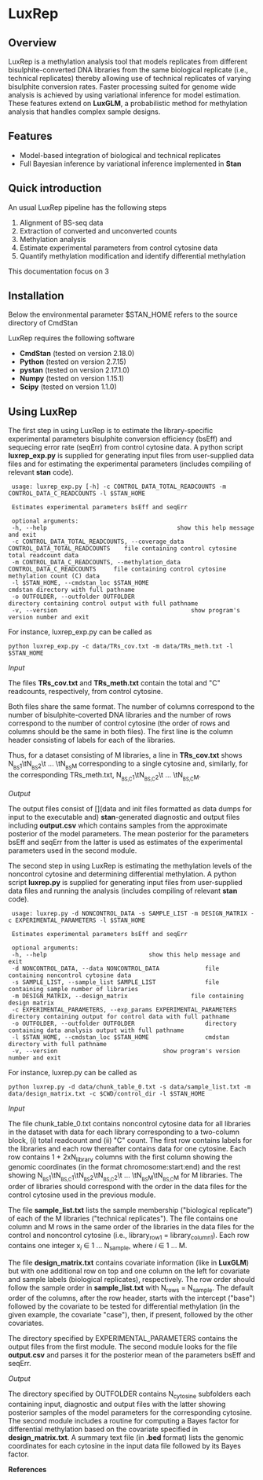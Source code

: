 # LuxRep

## Overview
LuxRep is a methylation analysis tool that models replicates from different bisulphite-converted DNA libraries from the same biological replicate (i.e., technical replicates) thereby allowing use of technical replicates of varying bisulphite conversion rates. Faster processing suited for genome wide analysis is achieved by using variational inference for model estimation. These features extend on **LuxGLM**, a probabilistic method for methylation analysis that handles complex sample designs.

## Features

* Model-based integration of biological and technical replicates
* Full Bayesian inference by variational inference implemented in __Stan__

## Quick introduction

An usual LuxRep pipeline has the following steps

1. Alignment of BS-seq data
2. Extraction of converted and unconverted counts
3. Methylation analysis
 1. Estimate experimental parameters from control cytosine data
 2. Quantify methylation modification and identify differential methylation

This documentation focus on 3

## Installation

Below the environmental parameter $STAN_HOME refers to the source directory of CmdStan

LuxRep requires the following software

* __CmdStan__ (tested on version 2.18.0)
* __Python__ (tested on version 2.7.15)
* __pystan__ (tested on version 2.17.1.0)
* __Numpy__ (tested on version 1.15.1)
* __Scipy__ (tested on version 1.1.0)


## Using LuxRep

The first step in using LuxRep is to estimate the library-specific experimental parameters bisulphite conversion efficiency (bsEff) and sequecing error rate (seqErr) from control cytosine data. A python script **luxrep\_exp.py** is supplied for generating input files from user-supplied data files and for estimating the experimental parameters (includes compiling of relevant __stan__ code). 

	 usage: luxrep_exp.py [-h] -c CONTROL_DATA_TOTAL_READCOUNTS -m CONTROL_DATA_C_READCOUNTS -l $STAN_HOME
	 
	 Estimates experimental parameters bsEff and seqErr
	 
	 optional arguments:
	 -h, --help										show this help message and exit
	 -c CONTROL_DATA_TOTAL_READCOUNTS, --coverage_data CONTROL_DATA_TOTAL_READCOUNTS	file containing control cytosine total readcount data
	 -m CONTROL_DATA_C_READCOUNTS, --methylation_data CONTROL_DATA_C_READCOUNTS		file containing control cytosine methylation count (C) data
	 -l $STAN_HOME, --cmdstan_loc $STAN_HOME 						cmdstan directory with full pathname
	 -o OUTFOLDER, --outfolder OUTFOLDER							directory containing control output with full pathname
	 -v, --version										show program's version number and exit

For instance, luxrep\_exp.py can be called as

    python luxrep_exp.py -c data/TRs_cov.txt -m data/TRs_meth.txt -l $STAN_HOME

*Input*

The files **TRs\_cov.txt** and **TRs\_meth.txt** contain the total and "C" readcounts, respectively, from control cytosine.

Both files share the same format. The number of columns correspond to the number of bisulphite-coverted DNA libraries and the number of rows correspond to the number of control cytosine (the order of rows and columns should be the same in both files). The first line is the column header consisting of labels for each of the libraries.

Thus, for a dataset consisting of M libraries, a line in **TRs\_cov.txt** shows N<sub><sub>BS</sub>1</sub>\tN<sub><sub>BS</sub>2</sub>\t ... \tN<sub><sub>BS</sub>M</sub> corresponding to a single cytosine and, similarly, for the corresponding TRs\_meth.txt, N<sub><sub>BS,C</sub>1</sub>\tN<sub><sub>BS,C</sub>2</sub>\t ... \tN<sub><sub>BS,C</sub>M</sub>.

*Output*

The output files consist of [](data and init files formatted as data dumps for input to the executable and) __stan__-generated diagnostic and output files including **output.csv** which contains samples from the approximate posterior of the model parameters. The mean posterior for the parameters bsEff and seqErr from the latter is used as estimates of the experimental parameters used in the second module. 

The second step in using LuxRep is estimating the methylation levels of the noncontrol cytosine and determining differential methylation. A python script **luxrep.py** is supplied for generating input files from user-supplied data files and running the analysis (includes compiling of relevant __stan__ code). 

	 usage: luxrep.py -d NONCONTROL_DATA -s SAMPLE_LIST -m DESIGN_MATRIX -c EXPERIMENTAL_PARAMETERS -l $STAN_HOME
	 
	 Estimates experimental parameters bsEff and seqErr
	 
	 optional arguments:
	 -h, --help								show this help message and exit
	 -d NONCONTROL_DATA, --data NONCONTROL_DATA				file containing noncontrol cytosine data
	 -s SAMPLE_LIST, --sample_list SAMPLE_LIST				file containing sample number of libraries
	 -m DESIGN_MATRIX, --design_matrix					file containing design matrix
	 -c EXPERIMENTAL_PARAMETERS, --exp_params EXPERIMENTAL_PARAMETERS	directory containing output for control data with full pathname
	 -o OUTFOLDER, --outfolder OUTFOLDER					directory containing data analysis output with full pathname
	 -l $STAN_HOME, --cmdstan_loc $STAN_HOME 				cmdstan directory with full pathname
	 -v, --version								show program's version number and exit

For instance, luxrep.py can be called as

    python luxrep.py -d data/chunk_table_0.txt -s data/sample_list.txt -m data/design_matrix.txt -c $CWD/control_dir -l $STAN_HOME

*Input*

The file chunk\_table\_0.txt contains noncontrol cytosine data for all libraries in the dataset with data for each library corresponding to a two-column block, (i) total readcount and (ii) "C" count. The first row contains labels for the libraries and each row thereafter contains data for one cytosine. Each row contains 1 + 2xN<sub>library</sub> columns with the first column showing the genomic coordinates (in the format chromosome:start:end) and the rest showing N<sub><sub>BS</sub>1</sub>\tN<sub><sub>BS,C</sub>1</sub>\tN<sub><sub>BS</sub>2</sub>\tN<sub><sub>BS,C</sub>2</sub>\t ... \tN<sub><sub>BS</sub>M</sub>\tN<sub><sub>BS,C</sub>M</sub> for M libraries. The order of libraries should correspond with the order in the data files for the control cytosine used in the previous module.

The file **sample\_list.txt** lists the sample membership ("biological replicate") of each of the M libraries ("technical replicates"). The file contains one column and M rows in the same order of the libraries in the data files for the control and noncontrol cytosine (i.e., library<sub>row1</sub> = library<sub>column1</sub>). Each row contains one integer x<sub>_i_</sub> &in; 1 ... N<sub>sample</sub>, where _i_ &in; 1 ... M.

The file **design\_matrix.txt** contains covariate information (like in **LuxGLM**) but with one additional row on top and one column on the left for covariate and sample labels (biological replicates), respectively. The row order should follow the sample order in **sample\_list.txt** with N<sub>rows</sub> = N<sub>sample</sub>. The default order of the columns, after the row header, starts with the intercept ("base") followed by the covariate to be tested for differential methylation (in the given example, the covariate "case"), then, if present, followed by the other covariates.  

The directory specified by EXPERIMENTAL\_PARAMETERS contains the output files from the first module. The second module looks for the file **output.csv** and parses it for the posterior mean of the parameters bsEff and seqErr. 

*Output*

The directory specified by OUTFOLDER contains N<sub>cytosine</sub> subfolders each containing input, diagnostic and output files with the latter showing posterior samples of the model parameters for the corresponding cytosine. The second module includes a routine for computing a Bayes factor for differential methylation based on the covariate specified in **design\_matrix.txt**. A summary text file (in **.bed** format) lists the genomic coordinates for each cytosine in the input data file followed by its Bayes factor.

**References**
